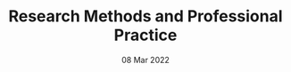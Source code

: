---
title: Research Methods and Professional Practice
subtitle: 
layout: default
modal-id: 8
date: 08 Mar 2022
img: module-1.jpg
thumbnail: module-8.jpg
alt: image-alt
project-date: 12 Jan 2023
tutor: Dr Stelios Sotiriadis
unit: 12
description: Research Methods and Professional Practice
---
